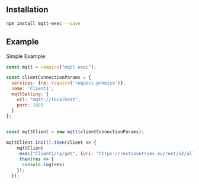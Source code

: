 


<a name="install"></a>
## Installation

```sh
npm install mqtt-exec --save
```

<a name="example"></a>
## Example

Simple Example:

```js
const mqtt = require("mqtt-exec");

const clientConnectionParams = {
  services: {rp: require('request-promise')},
  name: 'Client1',
  mqttSetting: {
    url: "mqtt://localhost",
    port: 1883
  }
};


const mqttClient = new mqtt(clientConnectionParams);

mqttClient.init().then(client => {
    mqttClient
    .exec("Client1/rp/get", {uri: "https://restcountries.eu/rest/v2/all"} , {timeout:  5555})
    .then(res => {
      console.log(res)
    });
  });



```
